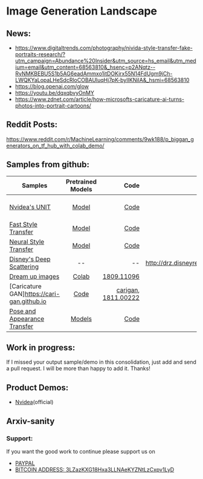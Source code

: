 # Image Generation  Landscape

## News:

- https://www.digitaltrends.com/photography/nivida-style-transfer-fake-portraits-research/?utm_campaign=Abundance%20Insider&utm_source=hs_email&utm_medium=email&utm_content=68563810&_hsenc=p2ANqtz--RyNMKBEBU5S1b5AG6eadAmmxo1itDOKirx55N14FdUgm9jCh-LWQKYaLopaLHeSdcRloCOBAUluqHj7pK-byIIKNilA&_hsmi=68563810
- https://blog.openai.com/glow
- https://youtu.be/dqxqbvyOnMY
- https://www.zdnet.com/article/how-microsofts-caricature-ai-turns-photos-into-portrait-cartoons/

## Reddit Posts:

https://www.reddit.com/r/MachineLearning/comments/9wk188/p_biggan_generators_on_tf_hub_with_colab_demo/

## Samples from github:

| Samples       | Pretrained Models       | Code  | Paper  | Output Quality | License |
| ------------- |:-----------------------:| -----:| ------:|---------------:|-------: |
|[Nvidea's UNIT](https://photos.app.goo.gl/5x7oIifLh2BVJemb2)|[Model](https://github.com/mingyuliutw/UNIT/blob/master/TUTORIAL.md#pretrained-models)|[Code](https://github.com/mingyuliutw/UNIT)|[1703.00848](https://arxiv.org/abs/1703.00848)| A | Non Commercial CC |
| [Fast Style Transfer](https://www.youtube.com/watch?v=xVJwwWQlQ1o)|[Model](https://drive.google.com/drive/folders/0B9jhaT37ydSyRk9UX0wwX3BpMzQ?usp=sharing)|[Code](https://github.com/lengstrom/fast-style-transfer)|[1508.06576](https://arxiv.org/abs/1508.06576), [eccv16](https://cs.stanford.edu/people/jcjohns/eccv16/), [1607.08022](https://arxiv.org/abs/1607.08022)| A | ---|
| [Neural Style Transfer](https://tenso.rs/demos/fast-neural-style/)|[Model](http://www.vlfeat.org/matconvnet/models/imagenet-vgg-verydeep-19.mat)|[Code](https://github.com/anishathalye/neural-style)|[508.06576v2](https://arxiv.org/pdf/1508.06576v2.pdf)| B | ---|
| [Disney's Deep Scattering](https://www.youtube.com/watch?v=7wt-9fjPDjQ)|--|--|http://drz.disneyresearch.com/~jnovak/publications/DeepScattering| B | ---|
| [Dream up images](https://www.youtube.com/watch?v=ZKQp28OqwNQ)|[Colab](https://colab.research.google.com/github/tensorflow/hub/blob/master/examples/colab/biggan_generation_with_tf_hub.ipynb)|[1809.11096](https://arxiv.org/abs/1809.11096)||B|--|
|[Caricature GAN]https://cari-gan.github.io|[Code]()|[carigan](http://ai.stanford.edu/~kaidicao/carigan.pdf), [1811.00222](https://arxiv.org/pdf/1811.00222.pdf)|--|B|--|
|[Pose and Appearance Transfer](https://www.youtube.com/watch?v=F-00NhYUnH4)|[Models](https://heibox.uni-heidelberg.de/d/71842715a8/)|[Code](https://github.com/CompVis/vunet)|[1804.04694](https://arxiv.org/abs/1804.04694)|B|--|



## Work in progress:

If I missed your output sample/demo in this consolidation, just add and send a pull request. I will be more than happy to add it. Thanks!

## Product Demos:

- [Nvidea](https://www.youtube.com/watch?v=kSLJriaOumA)(official)

## Arxiv-sanity


### Support:

If you want the good work to continue please support us on

* [PAYPAL](https://www.paypal.me/ishandutta2007)
* [BITCOIN ADDRESS: 3LZazKXG18Hxa3LLNAeKYZNtLzCxpv1LyD](https://www.coinbase.com/join/5a8e4a045b02c403bc3a9c0c)
